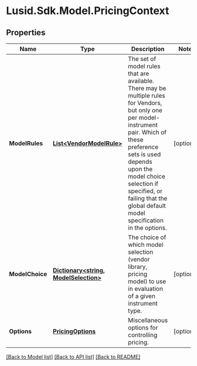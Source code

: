 # Lusid.Sdk.Model.PricingContext
## Properties

Name | Type | Description | Notes
------------ | ------------- | ------------- | -------------
**ModelRules** | [**List&lt;VendorModelRule&gt;**](VendorModelRule.md) | The set of model rules that are available. There may be multiple rules for Vendors, but only one per model-instrument pair.  Which of these preference sets is used depends upon the model choice selection if specified, or failing that the global default model specification  in the options. | [optional] 
**ModelChoice** | [**Dictionary&lt;string, ModelSelection&gt;**](ModelSelection.md) | The choice of which model selection (vendor library, pricing model) to use in evaluation of a given instrument type. | [optional] 
**Options** | [**PricingOptions**](PricingOptions.md) | Miscellaneous options for controlling pricing. | [optional] 

[[Back to Model list]](../README.md#documentation-for-models) [[Back to API list]](../README.md#documentation-for-api-endpoints) [[Back to README]](../README.md)

